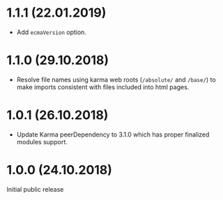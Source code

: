 # 1.1.1 (22.01.2019)
* Add `ecmaVersion` option.

# 1.1.0 (29.10.2018)
* Resolve file names using karma web roots (`/absolute/` and `/base/`) to make imports consistent with files included into html pages. 

# 1.0.1 (26.10.2018)
* Update Karma peerDependency to 3.1.0 which has proper finalized modules support.

# 1.0.0 (24.10.2018)
Initial public release
